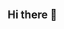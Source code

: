 ## Hi there 👋

<!--


<h1 align="center">OLÁ, MEU NOME É LUCAS JOSÉ</h1>

<br>

<div align="center">
  <img height="180em" src="https://github-readme-stats.vercel.app/api?username=lucasjosee&show_icons=true&theme=tokyonight&include_all_commits=true&count_private=true"/>
  <img height="180em" src="https://github-readme-stats.vercel.app/api/top-langs/?username=lucasjosee&layout=compact&langs_count=7&theme=tokyonight"/>
</div>

<div align="center">
  <h3>Contribution Graph</h3>
  <img src="https://github-readme-activity-graph.vercel.app/graph?username=lucasjosee&theme=react-dark&hide_border=true" alt="Contribution Graph"/>
</div>

<br>

<div align="center"> 
  <a href="www.linkedin.com/in/lucas-josé-souza-rodrigues-58a507339" target="_blank"><img src="https://img.shields.io/badge/-LinkedIn-%230077B5?style=for-the-badge&logo=linkedin&logoColor=white" target="_blank"></a> 
</div>
-->
